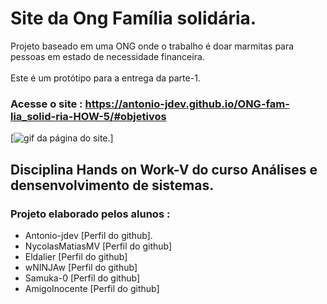 # Site da Ong Família solidária.
 
 Projeto baseado em uma ONG onde o trabalho é doar marmitas para pessoas em estado de necessidade financeira. <br><br>
 Este é um protótipo para a entrega da parte-1.

### Acesse o site :  https://antonio-jdev.github.io/ONG-fam-lia_solid-ria-HOW-5/#objetivos

[<img src="./imagens/gif-mevam.gif" alt="gif da página do site." target="_blank">]

## Disciplina Hands on Work-V do curso Análises e densenvolvimento de sistemas.
### Projeto elaborado pelos alunos :

 - Antonio-jdev [Perfil do github].
 - NycolasMatiasMV [Perfil do github]
 - Eldalier [Perfil do github]
 - wNINJAw [Perfil do github] 
 - Samuka-0 [Perfil do github] 
 - AmigoInocente [Perfil do github] 
